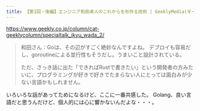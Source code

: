 ```yaml
---
title: 【第1回・後編】エンジニア和田卓人のこれからを形作る技術 | GeeklyMedia(ギークリーメディア)
---
```


https://www.geekly.co.jp/column/cat-geeklycolumn/specialtalk_ikyu_wada_2/

> 和田さん：Goは、その辺がすごく絶妙なんですよね。
> デプロイも容易だし、goroutineによる並行性もそうだし。うまいこと設計されている。
> 
> ただ、さっき話に出た「できればRustで書きたい」という開発者の方みたいに、プログラミングが好きで好きでたまらない人にとっては面白みが少ない言語かもしれません。

いろいろな話があってためになるけど、ここに一番共感した。
Golang、良い言語だと思うんだけど、個人的には心に響かないんだよな・・・。
